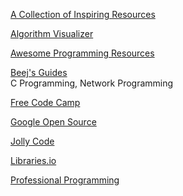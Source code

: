 <p>
<a href="https://github.com/trimstray/the-book-of-secret-knowledge">A Collection of Inspiring Resources</a>
</p>
<p>
<a href="https://algorithm-visualizer.org/">Algorithm Visualizer</a>
</p>
<p>
<a href="https://getawesomeness.herokuapp.com/">Awesome Programming Resources</a>
</p>
<p>
<a href="http://beej.us/guide/">Beej's Guides</a>
<br>C Programming, Network Programming
</p>
<p>
<a href="https://www.freecodecamp.org/news/">Free Code Camp</a>
</p>
<p>
<a href="https://opensource.google/">Google Open Source</a>
</p>
<p>
<a href="https://www.jollycode.org/">Jolly Code</a>
</p>
<p>
<a href="https://libraries.io/">Libraries.io</a>
</p>
<p>
<a href="https://github.com/charlax/professional-programming">Professional Programming</a>
</p>
